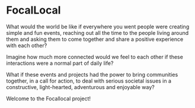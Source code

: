 FocalLocal
===========

What would the world be like if everywhere you went people were creating simple and fun events, reaching out all the time to the people living around them and asking them to come together and share a positive experience with each other?

Imagine how much more connected would we feel to each other if these interactions were a normal part of daily life?

What if these events and projects had the power to bring communities together, in a call for action, to deal with serious societal issues in a constructive, light-hearted, adventurous and enjoyable way?

Welcome to the Focallocal project!
